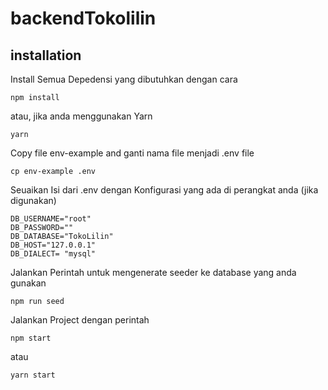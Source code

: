 # backendTokolilin

## installation

Install Semua Depedensi yang dibutuhkan dengan cara

    npm install

atau, jika anda menggunakan Yarn

    yarn

Copy file env-example and ganti nama file menjadi .env file

    cp env-example .env

Seuaikan Isi dari .env dengan Konfigurasi yang ada di perangkat anda (jika digunakan)

    DB_USERNAME="root"
    DB_PASSWORD=""
    DB_DATABASE="TokoLilin"
    DB_HOST="127.0.0.1"
    DB_DIALECT= "mysql"

Jalankan Perintah untuk mengenerate seeder ke database yang anda gunakan

    npm run seed

Jalankan Project dengan perintah

    npm start

atau

    yarn start
